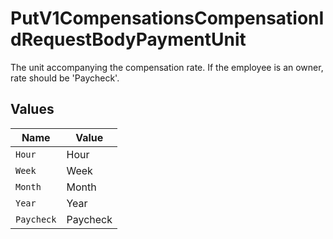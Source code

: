 # PutV1CompensationsCompensationIdRequestBodyPaymentUnit

The unit accompanying the compensation rate. If the employee is an owner, rate should be 'Paycheck'.


## Values

| Name       | Value      |
| ---------- | ---------- |
| `Hour`     | Hour       |
| `Week`     | Week       |
| `Month`    | Month      |
| `Year`     | Year       |
| `Paycheck` | Paycheck   |
